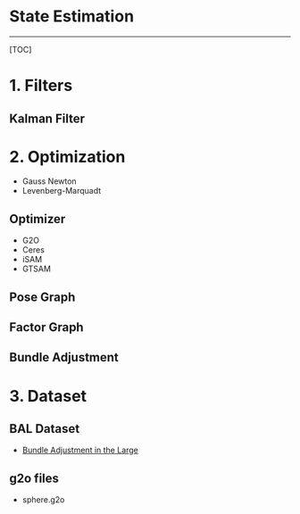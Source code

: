 # State Estimation

-----

[TOC]

# 1. Filters

## Kalman Filter


# 2. Optimization

* Gauss Newton
* Levenberg-Marquadt

## Optimizer
* G2O
* Ceres
* iSAM
* GTSAM

## Pose Graph

## Factor Graph

## Bundle Adjustment

# 3. Dataset

##  BAL Dataset
* [Bundle Adjustment in the Large](http://grail.cs.washington.edu/projects/bal/)

## g2o files
* sphere.g2o
